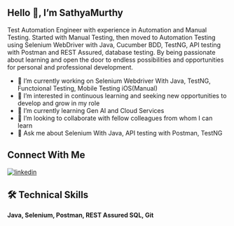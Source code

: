 ## Hello 👋, I’m SathyaMurthy
Test Automation Engineer with experience in Automation and Manual Testing. Started with Manual Testing, then moved to Automation Testing using Selenium WebDriver
with Java, Cucumber BDD, TestNG, API testing with Postman and REST Assured, database testing. By being passionate about learning and open the door to endless possibilities and opportunities for personal and professional development.

- 🔭 I’m currently working on Selenium Webdriver With Java, TestNG, Functoional Testing, Mobile Testing iOS(Manual)
- 👀 I’m interested in continuous learning and seeking new opportunities to develop and grow in my role
- 🌱 I’m currently learning Gen AI and Cloud Services
- 💞️ I’m looking to collaborate with fellow colleagues from whom I can learn
- 💬 Ask me about Selenium With Java, API testing with Postman, TestNG

## Connect With Me
[![linkedin](https://img.shields.io/badge/linkedin-0A66C2?style=for-the-badge&logo=linkedin&logoColor=white)](https://www.linkedin.com/in/sathyamurthyd/)

## 🛠 Technical Skills
**Java, Selenium, Postman, REST Assured SQL, Git**
<!---
Sathya-5298/Sathya-5298 is a ✨ special ✨ repository because its `README.md` (this file) appears on your GitHub profile.
You can click the Preview link to take a look at your changes.
--->
